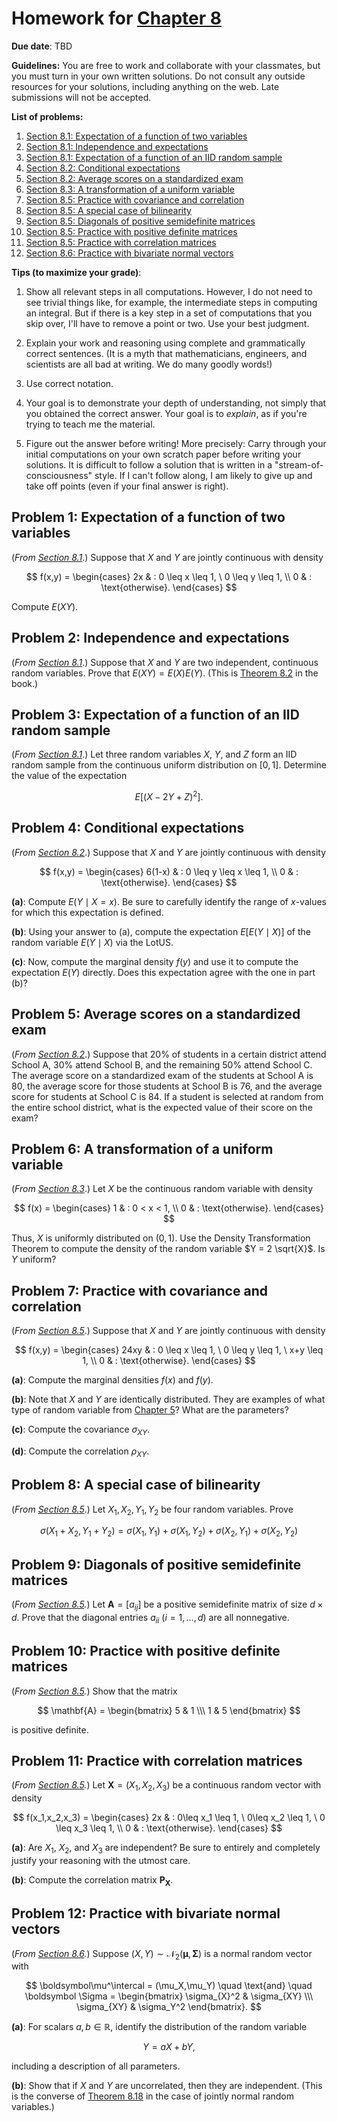 # Homework for [Chapter 8](https://mml.johnmyersmath.com/stats-book/chapters/08-more-prob.html#)

**Due date**: TBD

**Guidelines:** You are free to work and collaborate with your classmates, but you must turn in your own written solutions. Do not consult any outside resources for your solutions, including anything on the web. Late submissions will not be accepted.

**List of problems:**

1. [Section 8.1: Expectation of a function of two variables](#problem-1-expectation-of-a-function-of-two-variables)
2. [Section 8.1: Independence and expectations](#problem-2-independence-and-expectations)
3. [Section 8.1: Expectation of a function of an IID random sample](#problem-3-expectation-of-a-function-of-an-iid-random-sample)
4. [Section 8.2: Conditional expectations](#problem-4-conditional-expectations)
5. [Section 8.2: Average scores on a standardized exam](#problem-5-average-scores-on-a-standardized-exam)
6. [Section 8.3: A transformation of a uniform variable](#problem-6-a-transformation-of-a-uniform-variable)
7. [Section 8.5: Practice with covariance and correlation](#problem-7-practice-with-covariance-and-correlation)
8. [Section 8.5: A special case of bilinearity](#problem-8-a-special-case-of-bilinearity)
9. [Section 8.5: Diagonals of positive semidefinite matrices](#problem-9-diagonals-of-positive-semidefinite-matrices)
10. [Section 8.5: Practice with positive definite matrices](#problem-10-practice-with-positive-definite-matrices)
11. [Section 8.5: Practice with correlation matrices](#problem-11-practice-with-correlation-matrices)
12. [Section 8.6: Practice with bivariate normal vectors](#problem-12-practice-with-bivariate-normal-vectors)


 **Tips (to maximize your grade)**:
 
1. Show all relevant steps in all computations. However, I do not need to see trivial things like, for example, the intermediate steps in computing an integral. But if there is a key step in a set of computations that you skip over, I'll have to remove a point or two. Use your best judgment.

2. Explain your work and reasoning using complete and grammatically correct sentences. (It is a myth that mathematicians, engineers, and scientists are all bad at writing. We do many goodly words!)
 
3. Use correct notation.

4. Your goal is to demonstrate your depth of understanding, not simply that you obtained the correct answer. Your goal is to _explain_, as if you're trying to teach me the material.

5. Figure out the answer before writing! More precisely: Carry through your initial computations on your own scratch paper before writing your solutions.  It is difficult to follow a solution that is written in a "stream-of-consciousness" style. If I can't follow along, I am likely to give up and take off points (even if your final answer is right).


## Problem 1: Expectation of a function of two variables

(_From [Section 8.1](https://mml.johnmyersmath.com/stats-book/chapters/08-more-prob.html#expectations-and-joint-distributions)_.) Suppose that $X$ and $Y$ are jointly continuous with density

$$
f(x,y) = \begin{cases}
2x & : 0 \leq x \leq 1, \ 0 \leq y \leq 1, \\
0 & : \text{otherwise}.
\end{cases}
$$

Compute $E(XY)$.

## Problem 2: Independence and expectations

(_From [Section 8.1](https://mml.johnmyersmath.com/stats-book/chapters/08-more-prob.html#expectations-and-joint-distributions)_.) Suppose that $X$ and $Y$ are two independent, continuous random variables. Prove that $E(XY) = E(X)E(Y)$. (This is [Theorem 8.2](https://mml.johnmyersmath.com/stats-book/chapters/08-more-prob.html#ind-expect-thm) in the book.)

## Problem 3: Expectation of a function of an IID random sample

(_From [Section 8.1](https://mml.johnmyersmath.com/stats-book/chapters/08-more-prob.html#expectations-and-joint-distributions)_.) Let three random variables $X$, $Y$, and $Z$ form an IID random sample from the continuous uniform distribution on $[0,1]$. Determine the value of the expectation

$$
E\left[ (X - 2Y + Z)^2\right].
$$

## Problem 4: Conditional expectations

(_From [Section 8.2](https://mml.johnmyersmath.com/stats-book/chapters/08-more-prob.html#expectations-and-conditional-distributions)_.) Suppose that $X$ and $Y$ are jointly continuous with density

$$
f(x,y) = \begin{cases}
6(1-x) & : 0 \leq y \leq x \leq 1, \\
0 & : \text{otherwise}.
\end{cases}
$$

**(a)**: Compute $E(Y \mid X=x)$. Be sure to carefully identify the range of $x$-values for which this expectation is defined.

**(b)**: Using your answer to (a), compute the  expectation $E\left[ E(Y \mid X) \right]$ of the random variable $E(Y\mid X)$ via the LotUS.

**(c)**: Now, compute the marginal density $f(y)$ and use it to compute the expectation $E(Y)$ directly. Does this expectation agree with the one in part (b)?

## Problem 5: Average scores on a standardized exam

(_From [Section 8.2](https://mml.johnmyersmath.com/stats-book/chapters/08-more-prob.html#expectations-and-conditional-distributions)_.) Suppose that 20% of students in a certain district attend School A, 30% attend School B, and the remaining 50% attend School C. The average score on a standardized exam of the students at School A is 80, the average score for those students at School B is 76, and the average score for students at School C is 84. If a student is selected at random from the entire school district, what is the expected value of their score on the exam?

## Problem 6: A transformation of a uniform variable

(_From [Section 8.3](https://mml.johnmyersmath.com/stats-book/chapters/08-more-prob.html#density-transformations)_.) Let $X$ be the continuous random variable with density

$$
f(x) = \begin{cases}
1 & : 0 < x < 1, \\
0 & : \text{otherwise}.
\end{cases}
$$

Thus, $X$ is uniformly distributed on $(0,1)$. Use the Density Transformation Theorem to compute the density of the random variable $Y  = 2 \sqrt{X}$. Is $Y$ uniform?

## Problem 7: Practice with covariance and correlation

(_From [Section 8.5](https://mml.johnmyersmath.com/stats-book/chapters/08-more-prob.html#covariance-and-correlation)_.) Suppose that $X$ and $Y$ are jointly continuous with density

$$
f(x,y) = \begin{cases}
24xy & : 0 \leq x \leq 1, \ 0 \leq y \leq 1, \ x+y \leq 1, \\
0 & : \text{otherwise}.
\end{cases}
$$

**(a)**: Compute the marginal densities $f(x)$ and $f(y)$.

**(b)**: Note that $X$ and $Y$ are identically distributed. They are examples of what type of random variable from [Chapter 5](https://mml.johnmyersmath.com/stats-book/chapters/05-examples-of-rvs.html)? What are the parameters?

**(c)**: Compute the covariance $\sigma_{XY}$.

**(d)**: Compute the correlation $\rho_{XY}$.

## Problem 8: A special case of bilinearity

(_From [Section 8.5](https://mml.johnmyersmath.com/stats-book/chapters/08-more-prob.html#covariance-and-correlation)_.) Let $X_1,X_2,Y_1,Y_2$ be four random variables. Prove

$$
\sigma(X_1+X_2,Y_1+Y_2) = \sigma(X_1,Y_1) + \sigma(X_1,Y_2) + \sigma(X_2,Y_1) +  \sigma(X_2,Y_2)
$$

## Problem 9: Diagonals of positive semidefinite matrices

(_From [Section 8.5](https://mml.johnmyersmath.com/stats-book/chapters/08-more-prob.html#covariance-and-correlation)._) Let $\mathbf{A}=[a_{ij}]$ be a positive semidefinite matrix of size $d\times d$. Prove that the diagonal entries $a_{ii}$ ($i=1,\ldots,d$) are all nonnegative.

## Problem 10: Practice with positive definite matrices

(_From [Section 8.5](https://mml.johnmyersmath.com/stats-book/chapters/08-more-prob.html#covariance-and-correlation)._) Show that the matrix

$$
\mathbf{A} = \begin{bmatrix}
5 & 1 \\\ 1 & 5
\end{bmatrix}
$$

is positive definite.

## Problem 11: Practice with correlation matrices

(_From [Section 8.5](https://mml.johnmyersmath.com/stats-book/chapters/08-more-prob.html#covariance-and-correlation)._) Let $\mathbf{X} = (X_1,X_2,X_3)$ be a continuous random vector with density

$$
f(x_1,x_2,x_3) = \begin{cases}
2x & : 0\leq x_1 \leq 1, \ 0\leq x_2 \leq 1, \ 0 \leq x_3 \leq 1, \\
0 & : \text{otherwise}.
\end{cases}
$$

**(a)**: Are $X_1$, $X_2$, and $X_3$ are independent? Be sure to entirely and completely justify your reasoning with the utmost care.

**(b)**: Compute the correlation matrix $\mathbf{P}_\mathbf{X}$.

## Problem 12: Practice with bivariate normal vectors

(_From [Section 8.6](https://mml.johnmyersmath.com/stats-book/chapters/08-more-prob.html#multivariate-normal-distributions)._) Suppose $(X,Y) \sim \mathcal{N}_2(\boldsymbol\mu, \boldsymbol\Sigma)$ is a normal random vector with

$$
\boldsymbol\mu^\intercal = (\mu_X,\mu_Y) \quad \text{and} \quad \boldsymbol \Sigma = \begin{bmatrix} \sigma_{X}^2 & \sigma_{XY} \\\ \sigma_{XY}  & \sigma_Y^2 \end{bmatrix}.
$$

**(a)**: For scalars $a,b\in \mathbb{R}$, identify the distribution of the random variable

$$
Y = aX + bY,
$$

including a description of all parameters.

**(b)**: Show that if $X$ and $Y$ are uncorrelated, then they are independent. (This is the converse of [Theorem 8.18](https://mml.johnmyersmath.com/stats-book/chapters/08-more-prob.html#ind-vs-correlation-thm) in the case of jointly normal random variables.)
